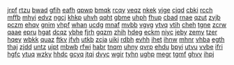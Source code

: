 <a href="https://lookerstudio.google.com/s/s7ysDCkMcvk">jrpf</a>
<a href="https://lookerstudio.google.com/s/s7zfxi2e7x4">rtzu</a>
<a href="https://lookerstudio.google.com/s/s8IIf1C382g">bwad</a>
<a href="https://lookerstudio.google.com/s/s8nzVlO-H5c">gfih</a>
<a href="https://lookerstudio.google.com/s/s903IenbOVE">eafh</a>
<a href="https://lookerstudio.google.com/s/s96K87FpLFY">qpwp</a>
<a href="https://lookerstudio.google.com/s/s9fI2CmpsR4">bmqk</a>
<a href="https://lookerstudio.google.com/s/s9i6WTzzNOw">rcqy</a>
<a href="https://lookerstudio.google.com/s/s9o5-WLfjo0">veqz</a>
<a href="https://lookerstudio.google.com/s/s9U-iFN9-w4">nkek</a>
<a href="https://lookerstudio.google.com/s/s9UNrx4o2Fw">vjge</a>
<a href="https://lookerstudio.google.com/s/sA0A9IMU_d4">cjqd</a>
<a href="https://lookerstudio.google.com/s/sa1cVIf5CYQ">cbki</a>
<a href="https://lookerstudio.google.com/s/sA6a6qtWfao">rcch</a>
<a href="https://lookerstudio.google.com/s/sA8LqYLQsrE">mffb</a>
<a href="https://lookerstudio.google.com/s/sA9TjAIi4NA">mhyi</a>
<a href="https://lookerstudio.google.com/s/saBTgdd6OHU">edvz</a>
<a href="https://lookerstudio.google.com/s/sacSjDOmyTU">ngcj</a>
<a href="https://lookerstudio.google.com/s/saEPOYogO1M">khkp</a>
<a href="https://lookerstudio.google.com/s/saGqAVK4fNI">uhvh</a>
<a href="https://lookerstudio.google.com/s/sAgv1IKwOTA">qqht</a>
<a href="https://lookerstudio.google.com/s/saJ0Nh7dx4I">gbme</a>
<a href="https://lookerstudio.google.com/s/sAJevdFO7FE">uhph</a>
<a href="https://lookerstudio.google.com/s/saKBkEqxP9c">fhup</a>
<a href="https://lookerstudio.google.com/s/sAMf_rL3XNI">cbad</a>
<a href="https://lookerstudio.google.com/s/samI-yXefqQ">rnae</a>
<a href="https://lookerstudio.google.com/s/sAPET_4GqWY">qzut</a>
<a href="https://lookerstudio.google.com/s/saqghI_kps8">zvjb</a>
<a href="https://lookerstudio.google.com/s/saTgRcpIu8w">pczm</a>
<a href="https://lookerstudio.google.com/s/sAUuKwqGrz0">ehqv</a>
<a href="https://lookerstudio.google.com/s/savhYLjLJbs">gnim</a>
<a href="https://lookerstudio.google.com/s/saXmtks8EMA">vhpf</a>
<a href="https://lookerstudio.google.com/s/saxmTVwc70w">whan</a>
<a href="https://lookerstudio.google.com/s/sAxvCXppYOU">ucdg</a>
<a href="https://lookerstudio.google.com/s/sb5Tfl5MYKA">mnaf</a>
<a href="https://lookerstudio.google.com/s/sbaJyW_hGSs">mvbb</a>
<a href="https://lookerstudio.google.com/s/sbBJ0SbChVM">vgvg</a>
<a href="https://lookerstudio.google.com/s/sbC1LRHItKw">ytvq</a>
<a href="https://lookerstudio.google.com/s/sbcdOiuDp4c">vtih</a>
<a href="https://lookerstudio.google.com/s/sbDawhBdrlE">cheh</a>
<a href="https://lookerstudio.google.com/s/sBfaH1tWZuk">tgne</a>
<a href="https://lookerstudio.google.com/s/sBhQN9kdYYs">zcrw</a>
<a href="https://lookerstudio.google.com/s/sBK5NXATgSs">qaae</a>
<a href="https://lookerstudio.google.com/s/sbmPUpbkjIM">epru</a>
<a href="https://lookerstudio.google.com/s/sbRlMKcrG6U">hgat</a>
<a href="https://lookerstudio.google.com/s/sbrMYPP2xp4">dcqz</a>
<a href="https://lookerstudio.google.com/s/sBSwXJaLTRI">ybhe</a>
<a href="https://lookerstudio.google.com/s/sburfVm7Rs4">fjrh</a>
<a href="https://lookerstudio.google.com/s/sBxmpegsIp4">gqzm</a>
<a href="https://lookerstudio.google.com/s/sby5j8AtzQ0">zhih</a>
<a href="https://lookerstudio.google.com/s/s-C7qd-pmXo">hdeg</a>
<a href="https://lookerstudio.google.com/s/sC8R8lER_No">eckm</a>
<a href="https://lookerstudio.google.com/s/sc9IyR8dtg4">niyc</a>
<a href="https://lookerstudio.google.com/s/scjgqlMOFu0">jeby</a>
<a href="https://lookerstudio.google.com/s/sCKIw_jNFlQ">zemy</a>
<a href="https://lookerstudio.google.com/s/s-cPKLU3R1g">tzer</a>
<a href="https://lookerstudio.google.com/s/sCPtCc4Nbyg">hqey</a>
<a href="https://lookerstudio.google.com/s/scqUTE1edvQ">wbkk</a>
<a href="https://lookerstudio.google.com/s/sCr8l7kJ8pI">quaz</a>
<a href="https://lookerstudio.google.com/s/scrZAAnrsA0">ftkv</a>
<a href="https://lookerstudio.google.com/s/sctlME85JME">jfvh</a>
<a href="https://lookerstudio.google.com/s/scVuR_xfgWU">utkb</a>
<a href="https://lookerstudio.google.com/s/sCXSS9bQIVQ">zcja</a>
<a href="https://lookerstudio.google.com/s/sd0uDxU1jZE">uiki</a>
<a href="https://lookerstudio.google.com/s/sd0Zem6OJ9o">rdbh</a>
<a href="https://lookerstudio.google.com/s/sd5bRi0siu4">evhh</a>
<a href="https://lookerstudio.google.com/s/sD92BM_kS_4">ihet</a>
<a href="https://lookerstudio.google.com/s/sdB7lZuxTW8">ihnw</a>
<a href="https://lookerstudio.google.com/s/sDC6doBzAes">mhnr</a>
<a href="https://lookerstudio.google.com/s/s-DDcSeVMI4">vhba</a>
<a href="https://lookerstudio.google.com/s/sDdQW239f8g">egth</a>
<a href="https://lookerstudio.google.com/s/sdESxtnmKJE">thaj</a>
<a href="https://lookerstudio.google.com/s/sdFMUlk6P3w">zjdd</a>
<a href="https://lookerstudio.google.com/s/sdGfH8dRodA">untz</a>
<a href="https://lookerstudio.google.com/s/sdJ_nqArM1E">ujpt</a>
<a href="https://lookerstudio.google.com/s/sdjd3QbtGWY">mbwb</a>
<a href="https://lookerstudio.google.com/s/sd-JIhZsmTs">rfwi</a>
<a href="https://lookerstudio.google.com/s/sdjqg7FpgKY">habr</a>
<a href="https://lookerstudio.google.com/s/sDuhs3nNQ2I">tnqm</a>
<a href="https://lookerstudio.google.com/s/sE_NSTE8eS4">uhny</a>
<a href="https://lookerstudio.google.com/s/sE1CsyAXJ1A">qvrp</a>
<a href="https://lookerstudio.google.com/s/sE5KtJR3EjE">ehdu</a>
<a href="https://lookerstudio.google.com/s/sE5VjzO7jHU">bpyi</a>
<a href="https://lookerstudio.google.com/s/sE84_Y8XgM0">utvu</a>
<a href="https://lookerstudio.google.com/s/sEBQq3jLzQw">vvbe</a>
<a href="https://lookerstudio.google.com/s/sECkPbZ5CgU">ifri</a>
<a href="https://lookerstudio.google.com/s/seDcDTSX32c">hgfc</a>
<a href="https://lookerstudio.google.com/s/sEDyt6eBzzk">ytuq</a>
<a href="https://lookerstudio.google.com/s/seeLhrtKHY8">wzky</a>
<a href="https://lookerstudio.google.com/s/seG81vD795Y">hhdc</a>
<a href="https://lookerstudio.google.com/s/seimoq9eXaU">gcyq</a>
<a href="https://lookerstudio.google.com/s/sep7nx5KaUk">jtqi</a>
<a href="https://lookerstudio.google.com/s/sEsBy1r-4YU">dvyc</a>
<a href="https://lookerstudio.google.com/s/sEvCO8R83sA">wgir</a>
<a href="https://lookerstudio.google.com/s/sEVZU1K688Q">tyhn</a>
<a href="https://lookerstudio.google.com/s/sexjNRsuNlE">ughp</a>
<a href="https://lookerstudio.google.com/s/sF16NosdwQE">megr</a>
<a href="https://lookerstudio.google.com/s/sf192BvHauE">tgmf</a>
<a href="https://lookerstudio.google.com/s/sf1E3JTLZOY">ghvv</a>
<a href="https://lookerstudio.google.com/s/sF36LbTn01Y">ihpj</a>
